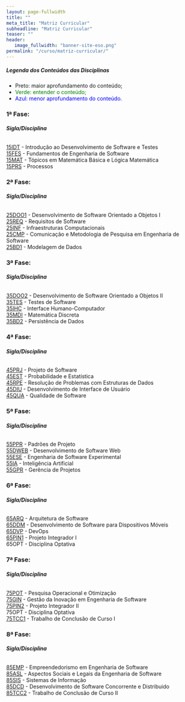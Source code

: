 ```yaml
---
layout: page-fullwidth
title: ""
meta_title: "Matriz Curricular"
subheadline: "Matriz Curricular"
teaser: ""
header:
   image_fullwidth: "banner-site-eso.png"
permalink: "/curso/matriz-curricular/"
---
```


##### *Legenda dos Conteúdos das Disciplinas*

- Preto: maior aprofundamento do conteúdo;
- <class style="color: green">Verde: entender o conteúdo;</class>
- <class style="color: blue">Azul: menor aprofundamento do conteúdo.</class>

### 1ª Fase:
###### **Sigla/Disciplina**

[15IDT][15idt] - Introdução ao Desenvolvimento de Software e Testes
<br>
[15FES][15fes] - Fundamentos de Engenharia de Software
<br>
[15MAT][15mat] - Tópicos em Matemática Básica e Lógica Matemática
<br>
[15PRS][15prs] - Processos

### 2ª Fase:
###### **Sigla/Disciplina**

[25DOO1][25doo1] - Desenvolvimento de Software Orientado a Objetos I
<br>
[25REQ][25req] - Requisitos de Software
<br>
[25INF][25inf] - Infraestruturas Computacionais
<br>
[25CMP][25cmp] - Comunicação e Metodologia de Pesquisa em Engenharia de Software
<br>
[25BD1][25bd1] - Modelagem de Dados

### 3ª Fase:
###### **Sigla/Disciplina**

[35DOO2][35doo2] - Desenvolvimento de Software Orientado a Objetos II
<br>
[35TES][35tes] - Testes de Software
<br>
[35IHC][35ihc] - Interface Humano-Computador
<br>
[35MDI][35mdi] - Matemática Discreta
<br>
[35BD2][35bd2] - Persistência de Dados

### 4ª Fase:
###### **Sigla/Disciplina**

[45PRJ][45prj] - Projeto de Software
<br>
[45EST][45est] - Probabilidade e Estatística
<br>
[45RPE][45rpe] - Resolução de Problemas com Estruturas de Dados
<br>
[45DIU][45diu] - Desenvolvimento de Interface de Usuário
<br>
[45QUA][45qua] - Qualidade de Software

### 5ª Fase:
###### **Sigla/Disciplina**

[55PPR][55ppr] - Padrões de Projeto
<br>
[55DWEB][55dweb] - Desenvolvimento de Software Web
<br>
[55ESE][55ese] - Engenharia de Software Experimental
<br>
[55IA][55ia] - Inteligência Artificial
<br>
[55GPR][55gpr] - Gerência de Projetos

### 6ª Fase:
###### **Sigla/Disciplina**

[65ARQ][65arq] - Arquitetura de Software
<br>
[65DDM][65ddm] - Desenvolvimento de Software para Dispositivos Móveis
<br>
[65DVP][65dvp] - DevOps
<br>
[65PIN1][65pin1] - Projeto Integrador I
<br>
65OPT - Disciplina Optativa

### 7ª Fase:
###### **Sigla/Disciplina**

[75POT] - Pesquisa Operacional e Otimização
<br>
[75GIN] - Gestão da Inovação em Engenharia de Software
<br>
[75PIN2] - Projeto Integrador II
<br>
75OPT - Disciplina Optativa
<br>
[75TCC1] - Trabalho de Conclusão de Curso I

### 8ª Fase:
###### **Sigla/Disciplina**

[85EMP][85emp] - Empreendedorismo em Engenharia de Software
<br>
[85ASL][85asl] - Aspectos Sociais e Legais da Engenharia de Software
<br>
[85SIS][85sis] - Sistemas de Informação
<br>
[85DCD][85dcd] - Desenvolvimento de Software Concorrente e Distribuido
<br>
[85TCC2][85tcc2] - Trabalho de Conclusão de Curso II

[15idt]: {{site.url}}/curso/matriz-curricular/15idt 
[15fes]: {{site.url}}/curso/matriz-curricular/15fes
[15mat]: {{site.url}}/curso/matriz-curricular/15mat
[15prs]: {{site.url}}/curso/matriz-curricular/15prs

[25doo1]: {{site.url}}/curso/matriz-curricular/25doo1
[25req]: {{site.url}}/curso/matriz-curricular/25req
[25inf]: {{site.url}}/curso/matriz-curricular/25inf
[25cmp]: {{site.url}}/curso/matriz-curricular/25cmp
[25bd1]: {{site.url}}/curso/matriz-curricular/25bd1

[35doo2]: {{site.url}}/curso/matriz-curricular/35doo2
[35tes]: {{site.url}}/curso/matriz-curricular/35tes
[35ihc]: {{site.url}}/curso/matriz-curricular/35ihc
[35mdi]: {{site.url}}/curso/matriz-curricular/35mdi
[35bd2]: {{site.url}}/curso/matriz-curricular/35bd2

[45prj]: {{site.url}}/curso/matriz-curricular/45prj
[45est]: {{site.url}}/curso/matriz-curricular/45est
[45rpe]: {{site.url}}/curso/matriz-curricular/45rpe
[45diu]: {{site.url}}/curso/matriz-curricular/45diu
[45qua]: {{site.url}}/curso/matriz-curricular/45qua

[55ppr]: {{site.url}}/curso/matriz-curricular/55ppr
[55dweb]: {{site.url}}/curso/matriz-curricular/55dweb
[55ese]: {{site.url}}/curso/matriz-curricular/55ese
[55ia]: {{site.url}}/curso/matriz-curricular/55ia
[55gpr]: {{site.url}}/curso/matriz-curricular/55gpr

[65arq]: {{site.url}}/curso/matriz-curricular/65arq
[65ddm]: {{site.url}}/curso/matriz-curricular/65ddm
[65dvp]: {{site.url}}/curso/matriz-curricular/65dvp
[65pin1]: {{site.url}}/curso/matriz-curricular/65pin1

[75pot]: {{site.url}}/curso/matriz-curricular/75pot
[75gin]: {{site.url}}/curso/matriz-curricular/75gin
[75pin2]: {{site.url}}/curso/matriz-curricular/75pin2
[75tcc1]: {{site.url}}/curso/matriz-curricular/75tcc1

[85emp]: {{site.url}}/curso/matriz-curricular/85emp
[85asl]: {{site.url}}/curso/matriz-curricular/85asl
[85sis]: {{site.url}}/curso/matriz-curricular/85sis
[85dcd]: {{site.url}}/curso/matriz-curricular/85dcd
[85tcc2]: {{site.url}}/curso/matriz-curricular/85tcc2



